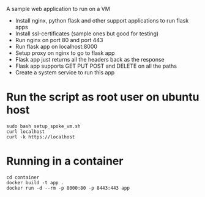 A sample web application to run on a VM
* Install nginx, python flask and other support applications to run flask apps
* Install ssl-certificates (sample ones but good for testing)
* Run nginx on port 80 and port 443
* Run flask app on localhost:8000
* Setup proxy on nginx to go to flask app
* Flask app just returns all the headers back as the response
* Flask app supports GET PUT POST and DELETE on all the paths
* Create a system service to run this app

# Run the script as root user on ubuntu host
```
sudo bash setup_spoke_vm.sh
curl localhost
curl -k https://localhost
```

# Running in a container
```
cd container
docker build -t app .
docker run -d --rm -p 8000:80 -p 8443:443 app
```